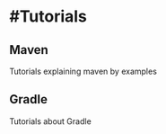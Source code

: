 #Tutorials
==========

## Maven

Tutorials explaining maven by examples

## Gradle

Tutorials about Gradle
